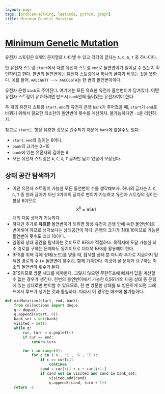 ```yaml
---
layout: page
tags: [problem-solving, leetcode, python, graph]
title: Minimum Genetic Mutation
---
```


# [Minimum Genetic Mutation](https://leetcode.com/problems/minimum-genetic-mutation/)

 유전자 스트링은 8개의 문자열로 나타낼 수 있고 각각의 글자는 `A`, `C`,
 `G`, `T` 중 하나이다.

 한 유전자 스트링 `start`에서 다른 유전자 스트링 `end`로 돌연변이가
 일어날 수 있는지 확인하려고 한다. 한번의 돌연변이는 유전자 스트링에서
 하나의 글자가 바뀌는 것을 뜻한다. 예를 들어, `AACCGGTT -->
 AACCGGTA`는 한 번의 돌연변이이다.

 유전자 은행 `bank`도 주어진다. 여기에는 모든 유효한 유전자 돌연변이가
 담겨있다. 어떤 유전자 스트링이 유효하려면 반드시 `bank`안에 들어있는
 유전자여야 한다.

 두 개의 유전자 스트링 `start`, `end`와 유전자 은행 `bank`가 주어졌을
 때, `start`가 `end`로 바뀌기 위해서 필요한 최소한의 돌연변이 횟수를
 계산하자. 불가능하다면 `-1`을 리턴하자.

 참고로 `start`는 항상 유효한 것으로 간주되기 때문에 `bank`에 없을수도
 있다.

 - `start`, `end`의 길이는 8이다.
 - `bank`의 크기는 0~10
 - `bank`에 있는 유전자의 길이는 8
 - 모든 유전자 스트링은 `A`, `C`, `G`, `T` 글자만 담고 있음이
   보장된다.

## 상태 공간 탐색하기

 - 어떤 유전자 스트링이 가능한 모든 돌연변이 수를 생각해보자. 하나의
   글자는 `A`, `C`, `G`, `T` 중 원래 글자가 아닌 3가지의 글자로 변이가
   가능하고 유전자 스트링의 길이는 항상 8이므로 $$ 3^8 = 6561 $$ 개의
   다음 상태가 가능하다.
 - 하지만 추가로 **유효한** 돌연변이가 되려면 항상 유전자 은행 안에
   속한 돌연변이로 변이해야 하므로 생각보다는 상태공간이 작다. 은행의
   크기가 최대 10이므로 가능한 돌연변이 횟수도 최대 10이다.
 - 일종의 상태 공간을 탐색하는 것이므로 BFS가 적절하다. 목적지에 도달
   가능한 최소 경로를 구하는 문제와도 동치이므로 더더욱 BFS를 활용해야
   한다.
 - BFS를 위해 큐에 상태(노드)를 넣을 때, 탐색할 상태 뿐 아니라 추가로
   지금까지 탐색한 경로의 수 (= 돌연변이 횟수)도 함께 기록한다. 이것이
   곧 문제가 요구하는 최소의 돌연변이 횟수가 된다.
 - BFS이므로 방문 체크를 해야한다. 그렇지 않으면 무한루프에 빠져서
   답을 계산할 수 없는 경우가 생긴다. 한번의 돌연변이에서 가능한
   6,561개의 다음 상태 중 은행에 있는 상태로만 변이할 수 있으므로, 한
   번 방문한 상태를 또 방문하게 되면 그래프에서 루프가 생기는 것과
   동일하다. 따라서 이 경우는 애초에 불가능하다.

```python
def minMutation(start, end, bank):
    from collections import deque
    q = deque()
    q.append((start, 0))
    bank_set = set(bank)
    visited = set()
    while q:
        cur, turn = q.popleft()
        if cur == end:
            return turn

        for i in range(8):
            for c in ('A', 'C', 'G', 'T'):
                if c == cur[i]:
                    continue
                cand = cur[:i] + c + cur[i+1:]
                if cand not in visited and cand in bank_set:
                    visited.add(cand)
                    q.append((cand, turn + 1))
    return -1
```
